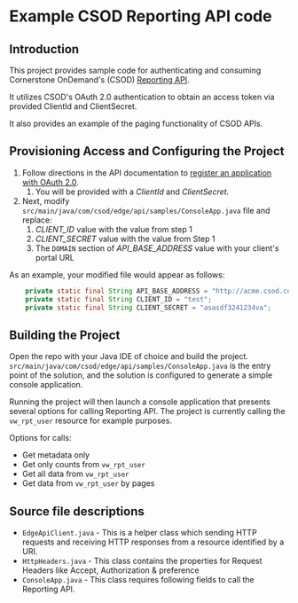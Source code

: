 # Example CSOD Reporting API code

## Introduction

This project provides sample code for authenticating and consuming Cornerstone OnDemand's (CSOD) [Reporting API](https://apiexplorer.csod.com/apiconnectorweb/apiexplorer#/apidoc/7f1beda8-ec8a-41ad-a615-417d27d8e568).

It utilizes CSOD's OAuth 2.0 authentication to obtain an access token via provided ClientId and ClientSecret.

It also provides an example of the paging functionality of CSOD APIs.

## Provisioning Access and Configuring the Project

1. Follow directions in the API documentation to [register an application with OAuth 2.0](https://apiexplorer.csod.com/apiconnectorweb/apiexplorer#/info).
    1. You will be provided with a *ClientId* and *ClientSecret*.
1. Next, modify `src/main/java/com/csod/edge/api/samples/ConsoleApp.java` file and replace:
    1. *CLIENT_ID* value with the value from step 1
    1. *CLIENT_SECRET* value with the value from Step 1
    1. The `DOMAIN` section of *API_BASE_ADDRESS* value with your client's portal URL

As an example, your modified file would appear as follows:

```java
    private static final String API_BASE_ADDRESS = "http://acme.csod.com:81";
    private static final String CLIENT_ID = "test";
    private static final String CLIENT_SECRET = "asasdf3241234va";
```

## Building the Project

Open the repo with your Java IDE of choice and build the project.  `src/main/java/com/csod/edge/api/samples/ConsoleApp.java` is the entry point of the solution, and the solution is configured to generate a simple console application.

Running the project will then launch a console application that presents several options for calling Reporting API.  The project is currently calling the `vw_rpt_user` resource for example purposes.

Options for calls:

* Get metadata only
* Get only counts from `vw_rpt_user`
* Get all data from `vw_rpt_user`
* Get data from `vw_rpt_user` by pages

## Source file descriptions

* `EdgeApiClient.java` - This is a helper class which sending HTTP requests and receiving HTTP responses from a resource identified by a URI.
* `HttpHeaders.java` - This class contains the properties for Request Headers like Accept, Authorization & preference
* `ConsoleApp.java` - This class requires following fields to call the Reporting API.
